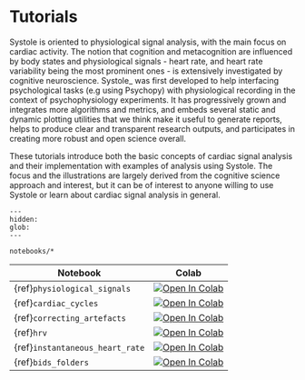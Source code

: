 # Tutorials

Systole is oriented to physiological signal analysis, with the main focus on cardiac activity. The notion that cognition and metacognition are influenced by body states and physiological signals - heart rate, and heart rate variability being the most prominent ones - is extensively investigated by cognitive neuroscience. Systole_ was first developed to help
interfacing psychological tasks (e.g using Psychopy) with physiological recording in the context of psychophysiology experiments. It has progressively grown and integrates more algorithms and metrics, and embeds several static and dynamic plotting utilities that we think make it useful to generate reports, helps to produce clear and transparent research outputs, and participates in creating more robust and open science overall.

These tutorials introduce both the basic concepts of cardiac signal analysis and their implementation with examples of analysis using Systole. The focus and the illustrations are largely derived from the cognitive science approach and interest, but it can be of interest to anyone willing to use Systole or learn about cardiac signal analysis in general.

```{toctree}
---
hidden:
glob:
---

notebooks/*

```

| Notebook | Colab |
| --- | ---|
| {ref}`physiological_signals` | [![Open In Colab](https://colab.research.google.com/assets/colab-badge.svg)](https://colab.research.google.com/github/LegrandNico/systole/blob/master/docs/source/notebooks/1-PhysiologicalSignals.ipynb)
| {ref}`cardiac_cycles` | [![Open In Colab](https://colab.research.google.com/assets/colab-badge.svg)](https://colab.research.google.com/github/LegrandNico/systole/blob/master/docs/source/notebooks/2-DetectingCycles.ipynb)
| {ref}`correcting_artefacts` | [![Open In Colab](https://colab.research.google.com/assets/colab-badge.svg)](https://colab.research.google.com/github/LegrandNico/systole/blob/master/docs/source/notebooks/3-DetectingAndCorrectingArtefacts.ipynb)
| {ref}`hrv` | [![Open In Colab](https://colab.research.google.com/assets/colab-badge.svg)](https://colab.research.google.com/github/LegrandNico/systole/blob/master/docs/source/notebooks/4-HeartRateVariability.ipynb)
| {ref}`instantaneous_heart_rate` | [![Open In Colab](https://colab.research.google.com/assets/colab-badge.svg)](https://colab.research.google.com/github/LegrandNico/systole/blob/master/docs/source/notebooks/5-InstantaneousHeartRate.ipynb)
| {ref}`bids_folders` | [![Open In Colab](https://colab.research.google.com/assets/colab-badge.svg)](https://colab.research.google.com/github/LegrandNico/systole/blob/master/docs/source/notebooks/6-WorkingWithBIDSFolders.ipynb)
